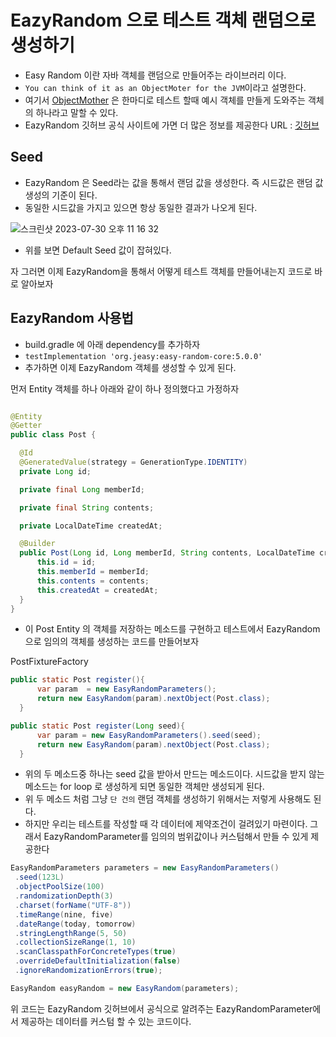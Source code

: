 
# EazyRandom 으로 테스트 객체 랜덤으로 생성하기

 - Easy Random 이란 자바 객체를 랜덤으로 만들어주는 라이브러리 이다.
 - `You can think of it as an ObjectMoter for the JVM`이라고 설명한다.
 - 여기서 [ObjectMother](https://martinfowler.com/bliki/ObjectMother.html) 은 한마디로 테스트 할때 예시 객체를 만들게 도와주는 객체의 하나라고 말할 수 있다.
 - EazyRandom 깃허브 공식 사이트에 가면 더 많은 정보를 제공한다 URL : [깃허브](https://github.com/j-easy/easy-random)



 ## Seed

 - EazyRandom 은 Seed라는 값을 통해서 랜덤 값을 생성한다. 즉 시드값은 랜덤 값 생성의 기준이 된다.
 - 동일한 시드값을 가지고 있으면 항상 동일한 결과가 나오게 된다.

![스크린샷 2023-07-30 오후 11 16 32](https://github.com/russell-seo/TIL/assets/79154652/7cb4b85f-555d-4529-922f-6b27d7b3d407)

 - 위를 보면 Default Seed 값이 잡혀있다.

  자 그러면 이제 EazyRandom을 통해서 어떻게 테스트 객체를 만들어내는지 코드로 바로 알아보자


  ## EazyRandom 사용법

  - build.gradle 에 아래 dependency를 추가하자
  - `testImplementation 'org.jeasy:easy-random-core:5.0.0'`
  - 추가하면 이제 EazyRandom 객체를 생성할 수 있게 된다.
  
  먼저 Entity 객체를 하나 아래와 같이 하나 정의했다고 가정하자

  ~~~java

@Entity
@Getter
public class Post {

    @Id
    @GeneratedValue(strategy = GenerationType.IDENTITY)
    private Long id;

    private final Long memberId;

    private final String contents;

    private LocalDateTime createdAt;

    @Builder
    public Post(Long id, Long memberId, String contents, LocalDateTime createdAt) {
        this.id = id;
        this.memberId = memberId;
        this.contents = contents;
        this.createdAt = createdAt;
    }
}
  ~~~


  - 이 Post Entity 의 객체를 저장하는 메소드를 구현하고 테스트에서 EazyRandom으로 임의의 객체를 생성하는 코드를 만들어보자

  PostFixtureFactory
  ~~~java
  public static Post register(){
        var param  = new EasyRandomParameters();
        return new EasyRandom(param).nextObject(Post.class);
    }

  public static Post register(Long seed){
        var param = new EasyRandomParameters().seed(seed);
        return new EasyRandom(param).nextObject(Post.class);
    }
  ~~~

  - 위의 두 메소드중 하나는 seed 값을 받아서 만드는 메소드이다. 시드값을 받지 않는 메소드는 for loop 로 생성하게 되면 동일한 객체만 생성되게 된다.
  - 위 두 메소드 처럼 그냥 `단 건의` 랜덤 객체를 생성하기 위해서는 저렇게 사용해도 된다.
  - 하지만 우리는 테스트를 작성할 때 각 데이터에 제약조건이 걸려있기 마련이다. 그래서 EazyRandomParameter를 임의의 범위값이나 커스텀해서 만들 수 있게 제공한다


  ~~~java
  EasyRandomParameters parameters = new EasyRandomParameters()
   .seed(123L)
   .objectPoolSize(100)
   .randomizationDepth(3)
   .charset(forName("UTF-8"))
   .timeRange(nine, five)
   .dateRange(today, tomorrow)
   .stringLengthRange(5, 50)
   .collectionSizeRange(1, 10)
   .scanClasspathForConcreteTypes(true)
   .overrideDefaultInitialization(false)
   .ignoreRandomizationErrors(true);

EasyRandom easyRandom = new EasyRandom(parameters);
  ~~~

  위 코드는 EazyRandom 깃허브에서 공식으로 알려주는 EazyRandomParameter에서 제공하는 데이터를 커스텀 할 수 있는 코드이다.

  
